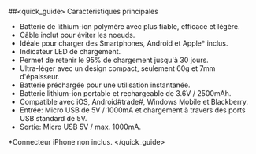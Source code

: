 ##<quick_guide> Caractéristiques principales

- Batterie de lithium-ion polymère avec plus fiable, efficace et légère.
- Câble inclut pour éviter les noeuds.
- Idéale pour charger des Smartphones, Android et Apple* inclus.
- Indicateur LED de chargement.
- Permet de retenir le 95% de chargement jusqu'à 30 jours.
-  Ultra-léger avec un design compact, seulement 60g et 7mm d'épaisseur.
-  Batterie préchargée pour une utilisation instantanée.
- Batterie lithium-ion portable et rechargeable de 3.6V / 2500mAh.
-  Compatible avec iOS, Android#trade#, Windows Mobile et Blackberry.
- Entrée: Micro USB de 5V / 1000mA et chargement à travers des ports USB standard de 5V.
- Sortie: Micro USB 5V / max. 1000mA.



*Connecteur iPhone non inclus.
</quick_guide>
